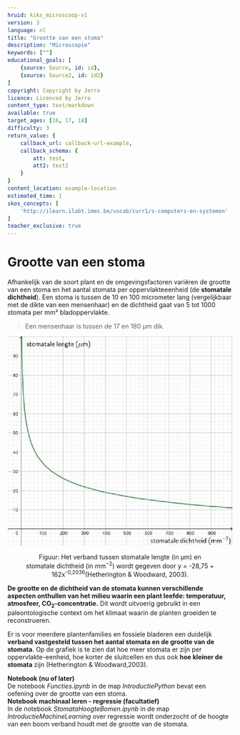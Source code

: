 ```yaml
---
hruid: kiks_microscoop-v1
version: 3
language: nl
title: "Grootte van een stoma"
description: "Microscopie"
keywords: [""]
educational_goals: [
    {source: Source, id: id}, 
    {source: Source2, id: id2}
]
copyright: Copyright by Jerro
licence: Licenced by Jerro
content_type: text/markdown
available: true
target_ages: [16, 17, 18]
difficulty: 3
return_value: {
    callback_url: callback-url-example,
    callback_schema: {
        att: test,
        att2: test2
    }
}
content_location: example-location
estimated_time: 1
skos_concepts: [
    'http://ilearn.ilabt.imec.be/vocab/curr1/s-computers-en-systemen'
]
teacher_exclusive: true
---
```


# Grootte van een stoma
Afhankelijk van de soort plant en de omgevingsfactoren variëren de grootte van een stoma en het aantal stomata per oppervlakteeenheid (de **stomatale dichtheid**). Een stoma is tussen de 10 en 100 micrometer lang (vergelijkbaar met de dikte van een mensenhaar) en de dichtheid gaat van 5 tot 1000 stomata per mm² bladoppervlakte. 

> Een mensenhaar is tussen de 17 en 180 μm dik. 

![](embed/stomataledichtheid.png "Stomatale dichtheid") 
<figure>
    <figcaption align = "center">Figuur: Het verband tussen stomatale lengte (in μm) en stomatale dichtheid (in mm<sup>−2</sup>) wordt gegeven door y = -28,75 + 162x<sup>-0,2036</sup>(Hetherington & Woodward, 2003).</figcaption>
</figure> 

**De grootte en de dichtheid van de stomata kunnen verschillende aspecten onthullen van het milieu waarin een plant leefde: temperatuur, atmosfeer, CO<sub>2</sub>-concentratie.** Dit wordt uitvoerig gebruikt in een paleontologische context om het klimaat waarin de planten groeiden te reconstrueren. 

Er is voor meerdere plantenfamilies en fossiele bladeren een duidelijk **verband vastgesteld tussen het aantal stomata en de grootte van de stomata**. Op de grafiek is te zien dat hoe meer stomata er zijn per oppervlakte-eenheid, hoe korter de sluitcellen en dus ook **hoe kleiner de stomata** zijn (Hetherington & Woodward,2003). 

<div class="alert alert-box alert-success">
    <strong>Notebook (nu of later)</strong><br>
    De notebook <em>Functies.ipynb</em> in de map <em>IntroductiePython</em> bevat een oefening over de grootte van een stoma.
</div> 

<div class="alert alert-box alert-success">
    <strong>Notebook machinaal leren - regressie (facultatief)</strong><br>
    In de notebook <em>StomataHoogteBomen.ipynb</em> in de map <em>IntroductieMachineLearning</em> over regressie wordt onderzocht of de hoogte van een boom verband houdt met de grootte van de stomata.
</div> 

